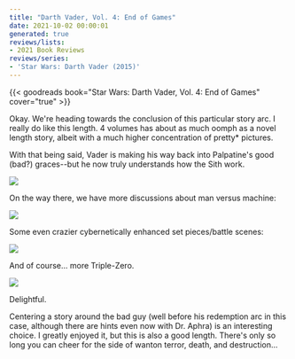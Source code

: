 ```yaml
---
title: "Darth Vader, Vol. 4: End of Games"
date: 2021-10-02 00:00:01
generated: true
reviews/lists:
- 2021 Book Reviews
reviews/series:
- 'Star Wars: Darth Vader (2015)'
---
```

{{< goodreads book="Star Wars: Darth Vader, Vol. 4: End of Games" cover="true" >}}

Okay. We're heading towards the conclusion of this particular story arc. I really do like this length. 4 volumes has about as much oomph as a novel length story, albeit with a much higher concentration of pretty* pictures.  

With that being said, Vader is making his way back into Palpatine's good (bad?) graces--but he now truly understands how the Sith work.  

<!--more-->

![](/embeds/books/attachments/vader-4.2.png)  

On the way there, we have more discussions about man versus machine:  

![](/embeds/books/attachments/vader-4.5.png)  

Some even crazier cybernetically enhanced set pieces/battle scenes:  

![](/embeds/books/attachments/vader-4.4.png)  

And of course... more Triple-Zero.  

![](/embeds/books/attachments/vader-4.3.png)  

Delightful.  

Centering a story around the bad guy (well before his redemption arc in this case, although there are hints even now with Dr. Aphra) is an interesting choice. I greatly enjoyed it, but this is also a good length. There's only so long you can cheer for the side of wanton terror, death, and destruction...


